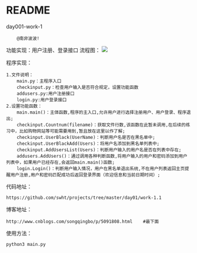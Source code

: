 # README

day001-work-1

		@南非波波!

功能实现：用户注册、登录接口
流程图：
![](http://i.imgur.com/C7Ilt5x.jpg)

程序实现：

	1.文件说明：
		main.py：主程序入口
		checkinput.py：检查用户输入是否符合规定，设置功能函数
		addusers.py:用户注册接口
		login.py:用户登录接口
	2.设置功能函数：
		main.main()：主体函数,程序的主入口,允许用户进行选择注册用户、用户登录、程序退出;
		checkinput.Countnum(filename)：获取文件行数,该函数在此暂未调用,在后续的练习中，比如购物网站等可能需要用到,暂且放在这里以作了解;
		checkinput.UserBlack(UserName)：判断用户名是否在黑名单中;
		checkinput.UserBlackAdd(Users)：将用户名添加到黑名单列表中;
		checkinput.AddUsersList(Users)：判断用户输入的用户名是否在列表中存在;
		addusers.AddUsers()：通过调用各种判断函数,将用户输入的用户和密码添加到用户列表中，如果用户已经存在,会返回main.main()函数;
		login.Login()：判断用户输入情况，用户在黑名单退出系统,不在用户列表返回主页提醒用户注册,用户和密码匹配成功后返回登录界面（欢迎信息和当前日期时间）;

代码地址：

	https://github.com/swht/projects/tree/master/day01/work-1.1

博客地址：

	http://www.cnblogs.com/songqingbo/p/5091808.html	#最下面	

使用方法：
	
	python3 main.py